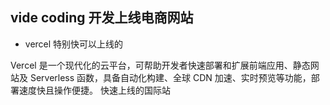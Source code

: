 ## vide coding 开发上线电商网站

- vercel 特别快可以上线的

Vercel 是一个现代化的云平台，可帮助开发者快速部署和扩展前端应用、静态网站及 Serverless 函数，具备自动化构建、全球 CDN 加速、实时预览等功能，部署速度快且操作便捷。
快速上线的国际站